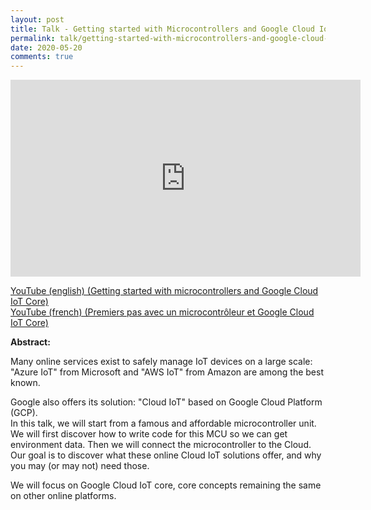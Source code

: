 ```yaml
---
layout: post
title: Talk - Getting started with Microcontrollers and Google Cloud IoT Core
permalink: talk/getting-started-with-microcontrollers-and-google-cloud-iot-core
date: 2020-05-20
comments: true
---
```


<iframe width="560" height="315" src="https://www.youtube.com/embed/iMZZdAU0uPU" frameborder="0" allow="accelerometer; autoplay; encrypted-media; gyroscope; picture-in-picture" allowfullscreen></iframe>  

[YouTube (english) (Getting started with microcontrollers and Google Cloud IoT Core)][youtube-english]  
[YouTube (french) (Premiers pas avec un microcontrôleur et Google Cloud IoT Core)][youtube-french]  


**Abstract:**  

Many online services exist to safely manage IoT devices on a large scale: "Azure IoT" from Microsoft and "AWS IoT" from Amazon are among the best known.

Google also offers its solution: "Cloud IoT" based on Google Cloud Platform (GCP).  
In this talk, we will start from a famous and affordable microcontroller unit.  
We will first discover how to write code for this MCU so we can get environment data. Then we will connect the microcontroller to the Cloud.
Our goal is to discover what these online Cloud IoT solutions offer, and why you may (or may not) need those.

We will focus on Google Cloud IoT core, core concepts remaining the same on other online platforms.

[youtube-english]: https://www.youtube.com/watch?v=iMZZdAU0uPU
[youtube-french]: https://www.youtube.com/watch?v=kBKDAEIxGRk
